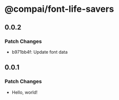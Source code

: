 # @compai/font-life-savers

## 0.0.2

### Patch Changes

- b971bb4f: Update font data

## 0.0.1

### Patch Changes

- Hello, world!
